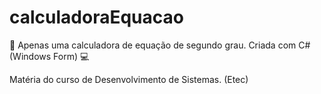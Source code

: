 # calculadoraEquacao
📌 Apenas uma calculadora de equação de segundo grau. Criada com C# (Windows Form) 💻

Matéria do curso de Desenvolvimento de Sistemas. (Etec)
